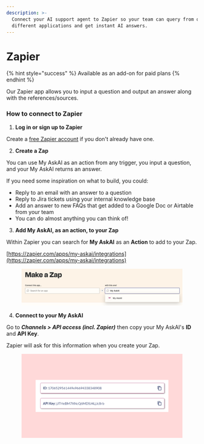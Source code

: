 ```yaml
---
description: >-
  Connect your AI support agent to Zapier so your team can query from over 5,000
  different applications and get instant AI answers.
---
```


# Zapier

{% hint style="success" %}
Available as an add-on for paid plans
{% endhint %}

Our Zapier app allows you to input a question and output an answer along with the references/sources.&#x20;

### How to connect to Zapier

1. **Log in or sign up to Zapier**

Create a [free Zapier account](https://zapier.com/sign-up) if you don't already have one.

2. **Create a Zap**

You can use My AskAI as an action from any trigger, you input a question, and your My AskAI returns an answer.&#x20;

If you need some inspiration on what to build, you could:

* Reply to an email with an answer to a question
* Reply to Jira tickets using your internal knowledge base
* Add an answer to new FAQs that get added to a Google Doc or Airtable from your team
* You can do almost anything you can think of!

3. **Add My AskAI, as an action, to your Zap**

Within Zapier you can search for **My AskAI** as an **Action** to add to your Zap.

[https://zapier.com/apps/my-askai/integrations](https://zapier.com/apps/my-askai/integrations)

<div align="left"><figure><img src="../../.gitbook/assets/image (261).png" alt="" width="563"><figcaption></figcaption></figure></div>

4. **Connect to your My AskAI**

Go to _**Channels > API access (incl. Zapier)**_ then copy your My AskAI's **ID** and **API Key**.

Zapier will ask for this information when you create your Zap.

<figure><img src="../../.gitbook/assets/image (304).png" alt=""><figcaption></figcaption></figure>
